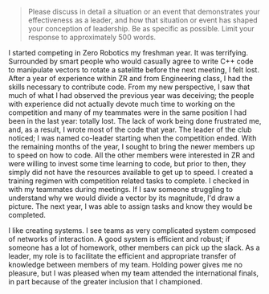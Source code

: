 > Please discuss in detail a situation or an event that demonstrates your effectiveness as a leader, and how that situation or event has shaped your conception of leadership.
  Be as specific as possible. Limit your response to approximately 500 words. 

I started competing in Zero Robotics my freshman year. It was terrifying. Surrounded by smart
people who would casually agree to write C++ code to manipulate vectors to rotate a satelitte
before the next meeting, I felt lost.
After a year of experience within ZR and from Engineering class, I had the skills necessary to
contribute code. From my new perspective, I saw that much of what I had observed the previous year was deceiving;
the people with experience did not actually devote much time to working on the competition 
and many of my teammates were in the same position I had been in the last year: totally lost.
The lack of work being done frustrated me, and, as a result, I wrote most of the code that year.
The leader of the club noticed; I was named co-leader starting when the competition
ended. With the remaining months of the year, I sought to bring the newer members up to speed
on how to code. All the other members were interested in ZR and were willing to invest some time
learning to code, but prior to then, they simply did not have the resources available to get up
to speed. I created a training regimen with competition related tasks to complete. I
checked in with my teammates during meetings. If I saw someone struggling to understand why we
would divide a vector by its magnitude, I'd draw a picture. The next year, I was able to assign
tasks and know they would be completed.

I like creating systems. I see teams as very complicated system composed of networks of
interaction. A good system is efficient and robust; if someone has a lot of homework, other
members can pick up the slack. As a leader, my role is to facilitate the efficient and appropriate
transfer of knowledge between members of my team. Holding power gives me no pleasure, but I was
pleased when my team attended the international finals, in part because of the greater inclusion
that I championed.
